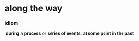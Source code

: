 # along the way

### idiom

:**during** a **process** or **series of events**: **at some point in the past**

